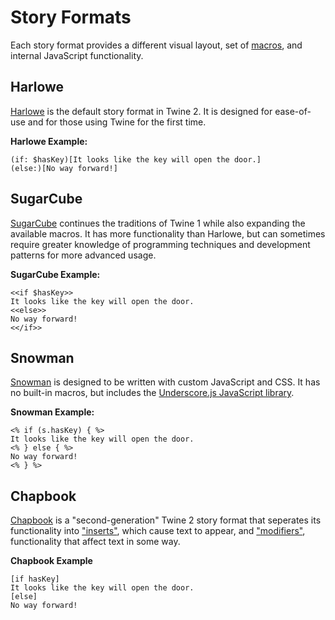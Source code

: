 # Story Formats

Each story format provides a different visual layout, set of [macros](../terms/terms_macros.md), and internal JavaScript functionality.

## Harlowe

[Harlowe](https://twine2.neocities.org/) is the default story format in Twine 2. It is designed for ease-of-use and for those using Twine for the first time.

**Harlowe Example:**
```
(if: $hasKey)[It looks like the key will open the door.]
(else:)[No way forward!]
```

## SugarCube

[SugarCube](http://www.motoslave.net/sugarcube/2/) continues the traditions of Twine 1 while also expanding the available macros. It has more functionality than Harlowe, but can sometimes require greater knowledge of programming techniques and development patterns for more advanced usage.

**SugarCube Example:**
```
<<if $hasKey>>
It looks like the key will open the door.
<<else>>
No way forward!
<</if>>
```

## Snowman

[Snowman](https://twinery.org/wiki/snowman:reference) is designed to be written with custom JavaScript and CSS. It has no built-in macros, but includes the [Underscore.js JavaScript library](http://underscorejs.org/).

**Snowman Example:**
```
<% if (s.hasKey) { %>
It looks like the key will open the door.
<% } else { %>
No way forward!
<% } %> 
```

## Chapbook

[Chapbook](https://klembot.github.io/chapbook/guide/) is a "second-generation" Twine 2 story format that seperates its functionality into ["inserts"](https://klembot.github.io/chapbook/guide/references/inserts.html), which cause text to appear, and ["modifiers"](https://klembot.github.io/chapbook/guide/references/modifiers.html), functionality that affect text in some way.

**Chapbook Example**
```
[if hasKey]
It looks like the key will open the door.
[else]
No way forward!
```
